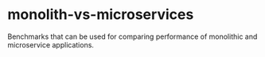 # monolith-vs-microservices
Benchmarks that can be used for comparing performance of monolithic and microservice applications.
